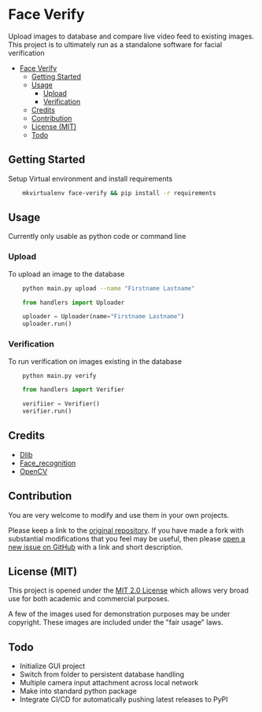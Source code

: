 # Face Verify

Upload images to database and compare live video feed to existing images.
This project is to ultimately run as a standalone software for facial verification


- [Face Verify](#face-verify)
  - [Getting Started](#getting-started)
  - [Usage](#usage)
    - [Upload](#upload)
    - [Verification](#verification)
  - [Credits](#credits)
  - [Contribution](#contribution)
  - [License (MIT)](#license-mit)
  - [Todo](#todo)

## Getting Started

Setup Virtual environment and install requirements

```bash
    mkvirtualenv face-verify && pip install -r requirements
```

## Usage

Currently only usable as python code or command line

### Upload

To upload an image to the database

```bash
    python main.py upload --name "Firstname Lastname"
```

```python
    from handlers import Uploader

    uploader = Uploader(name="Firstname Lastname")
    uploader.run()
```

### Verification

To run verification on images existing in the database

```bash
    python main.py verify
```

```python
    from handlers import Verifier

    verifiier = Verifier()
    verifier.run()
```

## Credits

- [Dlib](https://dlib.net)
- [Face_recognition](https://face-recognition.readthedocs.io/en/latest/face_recognition.html)
- [OpenCV](https://opencv-python-tutroals.readthedocs.io/en/latest/)

## Contribution

You are very welcome to modify and use them in your own projects.

Please keep a link to the [original repository](https://github.com/deven96/face_verify). If you have made a fork with substantial modifications that you feel may be useful, then please [open a new issue on GitHub](https://github.com/deven96/face_verify/issues) with a link and short description.

## License (MIT)

This project is opened under the [MIT 2.0 License](LICENSE) which allows very broad use for both academic and commercial purposes.

A few of the images used for demonstration purposes may be under copyright. These images are included under the "fair usage" laws.

## Todo

- Initialize GUI project
- Switch from folder to persistent database handling
- Multiple camera input attachment across local network
- Make into standard python package
- Integrate CI/CD for automatically pushing latest releases to PyPI